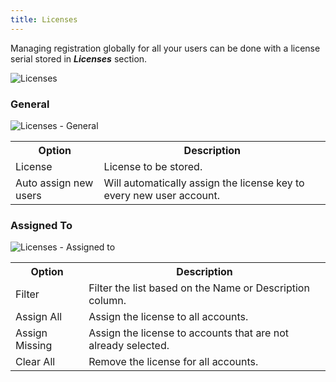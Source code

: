 ```yaml
---
title: Licenses
---
```

Managing registration globally for all your users can be done with a license serial stored in ***Licenses*** section. 

![Licenses](/img/en/server/ServerOp8030.png)  

### General 

![Licenses - General](/img/en/server/ServerOp8043.png)  

<table>
	<tr>
		<th>
Option 
		</th>
		<th>
Description 
		</th>
	</tr>
	<tr>
		<td>
License 
		</td>
		<td>
License to be stored. 
		</td>
	</tr>
	<tr>
		<td>
Auto assign new users 
		</td>
		<td>
Will automatically assign the license key to every new user account. 
		</td>
	</tr>
</table>

### Assigned To 

![Licenses - Assigned to](/img/en/server/ServerOp8052.png)  

<table>
	<tr>
		<th>
Option 
		</th>
		<th>
Description 
		</th>
	</tr>
	<tr>
		<td>
Filter 
		</td>
		<td>
Filter the list based on the Name or Description column. 
		</td>
	</tr>
	<tr>
		<td>
Assign All 
		</td>
		<td>
Assign the license to all accounts. 
		</td>
	</tr>
	<tr>
		<td>
Assign Missing 
		</td>
		<td>
Assign the license to accounts that are not already selected. 
		</td>
	</tr>
	<tr>
		<td>
Clear All 
		</td>
		<td>
Remove the license for all accounts. 
		</td>
	</tr>
</table>


